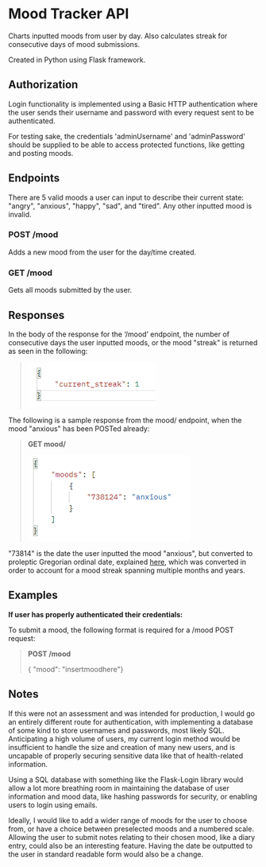 # Mood Tracker API

Charts inputted moods from user by day. Also calculates streak for consecutive days of mood submissions.

Created in Python using Flask framework.

## Authorization

Login functionality is implemented using a Basic HTTP authentication where the user sends their username and password with every request sent to be authenticated.

For testing sake, the credentials 'adminUsername' and 'adminPassword' should be supplied to be able to access protected functions, like getting and posting moods.

## Endpoints

There are 5 valid moods a user can input to describe their current state: "angry", "anxious", "happy", "sad", and "tired". Any other inputted mood is invalid.

### **POST** /mood

Adds a new mood from the user for the day/time created.

### **GET** /mood

Gets all moods submitted by the user.

## Responses
In the body of the response for the ‘/mood’ endpoint, the number of consecutive days the user inputted moods, or the mood "streak" is returned as seen in the following:

>![](images/SS2.png)

The following is a sample response from the mood/ endpoint, when the mood "anxious" has been POSTed already:
>**GET mood/**
>
>![](images/SS1.png)

"73814" is the date the user inputted the mood "anxious", but converted to proleptic Gregorian ordinal date, explained [here](https://www.geeksforgeeks.org/python-datetime-toordinal-method-with-example/), which was converted in order to account for a mood streak spanning multiple months and years.

## Examples

**If user has properly authenticated their credentials:**

To submit a mood, the following format is required for a /mood POST request:
> **POST /mood**
>
> { "mood": "insertmoodhere"}

## Notes

If this were not an assessment and was intended for production, I would go an entirely different route for authentication, with implementing a database of some kind to store usernames and passwords, most likely SQL. Anticipating a high volume of users, my current login method would be insufficient to handle the size and creation of many new users, and is uncapable of properly securing sensitive data like that of health-related information. 

Using a SQL database with something like the Flask-Login library would allow a lot more breathing room in maintaining the database of user information and mood data, like hashing passwords for security, or enabling users to login using emails.

Ideally, I would like to add a wider range of moods for the user to choose from, or have a choice between preselected moods and a numbered scale. Allowing the user to submit notes relating to their chosen mood, like a diary entry, could also be an interesting feature. Having the date be outputted to the user in standard readable form would also be a change.